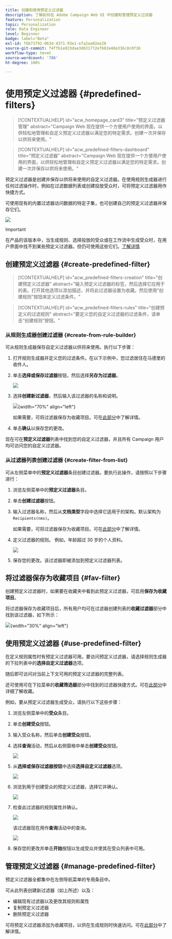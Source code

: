 ```yaml
---
title: 创建和使用预定义过滤器
description: 了解如何在 Adobe Campaign Web UI 中创建和管理预定义过滤器
feature: Personalization
topic: Personalization
role: Data Engineer
level: Beginner
badge: label="Beta"
exl-id: f6b73792-063d-4371-93e1-efa2aa02ee28
source-git-commit: f4ffb1e033dae3d631772ef602e48e336c8c0f16
workflow-type: tm+mt
source-wordcount: '786'
ht-degree: 100%

---
```


# 使用预定义过滤器 {#predefined-filters}

>[!CONTEXTUALHELP]
>id="acw_homepage_card3"
>title="预定义过滤器管理"
>abstract="Campaign Web 现在提供一个方便用户使用的界面，以供轻松地管理和自定义预定义过滤器以满足您的特定需求。创建一次并保存以供将来使用。"

>[!CONTEXTUALHELP]
>id="acw_predefined-filters-dashboard"
>title="预定义过滤器"
>abstract="Campaign Web 现在提供一个方便用户使用的界面，以供轻松地管理和自定义预定义过滤器以满足您的特定需求。创建一次并保存以供将来使用。"

预定义过滤器是创建并保存以供将来使用的自定义过滤器。在使用规则生成器进行任何过滤操作时，例如在过滤数据列表或创建投放受众时，可将预定义过滤器用作快捷方式。

可使用现有的内置过滤器访问数据的特定子集，也可创建自己的预定义过滤器并保存它们。

![](assets/predefined-filters-menu.png)

>[!IMPORTANT]
>
>在产品的该版本中，当生成规则、选择投放的受众或在工作流中生成受众时，在用户界面中找不到某些预定义过滤器。但仍可使用这些它们。[了解详情](guardrails.md#predefined-filters-filters-guardrails-limitations)


## 创建预定义过滤器 {#create-predefined-filter}

>[!CONTEXTUALHELP]
>id="acw_predefined-filters-creation"
>title="创建预定义过滤器"
>abstract="输入预定义过滤器的标签，然后选择它应用于的表。打开其他选项以添加描述，并将此过滤器设置为收藏。然后使用“创建规则”按钮来定义过滤条件。"

>[!CONTEXTUALHELP]
>id="acw_predefined-filters-rules"
>title="创建预定义的过滤规则"
>abstract="要定义您的自定义过滤器的过滤条件，请单击“创建规则”按钮。"

### 从规则生成器创建过滤器 {#create-from-rule-builder}

可从规则生成器保存自定义过滤器以供将来使用。执行以下步骤：

1. 打开规则生成器并定义您的过滤条件。在以下示例中，您过滤居住在马德里的收件人。
1. 单击&#x200B;**选择或保存过滤器**&#x200B;按钮，然后选择&#x200B;**另存为过滤器**。

   ![](assets/predefined-filters-save.png)

1. 选择&#x200B;**创建新过滤器**，然后输入该过滤器的名称和说明。

   ![](assets/predefined-filters-save-filter.png){width="70%" align="left"}

   如果需要，可将过滤器保存为收藏项目。可在[此部分](#fav-filter)中了解详情。

1. 单击&#x200B;**确认**&#x200B;以保存您的更改。

现在可在&#x200B;**预定义过滤器**&#x200B;列表中找到您的自定义过滤器，并且所有 Campaign 用户均可访问您的自定义过滤器。


### 从过滤器列表创建过滤器 {#create-filter-from-list}


可从左侧菜单中的&#x200B;**预定义过滤器**&#x200B;条目创建过滤器。要执行此操作，请按照以下步骤进行：

1. 浏览左侧菜单中的&#x200B;**预定义过滤器**&#x200B;条目。
1. 单击&#x200B;**创建过滤器**&#x200B;按钮。
1. 输入过滤器名称，然后从&#x200B;**文档类型**&#x200B;字段中选择它适用于的架构。默认架构为 `Recipients(nms)`。

   如果需要，可将过滤器保存为收藏项目。可在[此部分](#fav-filter)中了解详情。

1. 定义过滤器的规则。 例如，年龄超过 30 岁的个人资料。

   ![](assets/filter-30+.png)

1. 保存您的更改。该过滤器即被添加到预定义过滤器列表。


## 将过滤器保存为收藏项目 {#fav-filter}

创建预定义过滤器时，如果要在收藏夹中看到此预定义过滤器，可启用&#x200B;**保存为收藏项目**。


将过滤器保存为收藏项目后，所有用户均可在过滤器创建列表的&#x200B;**收藏过滤器**&#x200B;部分中找到该过滤器，如下所示：

![](assets/predefined-filters-favorite.png){width="30%" align="left"}


## 使用预定义过滤器 {#use-predefined-filter}

在定义规则属性时有预定义过滤器可用。要访问预定义过滤器，请选择规则生成器的下拉列表中的&#x200B;**选择自定义过滤器**&#x200B;选项。

随后即可访问对当前上下文可用的预定义过滤器的完整列表。

还可使用可在下拉菜单的&#x200B;**收藏筛选器**&#x200B;部分中找到的过滤器快捷方式。可在[此部分](#fav-filter)中详细了解收藏。

例如，要从预定义过滤器生成受众，请执行以下这些步骤：

1. 浏览左侧菜单中的&#x200B;**受众**&#x200B;条目。
1. 单击&#x200B;**创建受众**&#x200B;按钮。
1. 输入受众名称，然后单击&#x200B;**创建受众**&#x200B;按钮。
1. 选择&#x200B;**查询**&#x200B;活动，然后从右侧窗格中单击&#x200B;**创建受众**&#x200B;按钮。

   ![](assets//build-audience-from-filter.png)

1. 从&#x200B;**选择或保存过滤器按钮**&#x200B;中选择&#x200B;**选择自定义过滤器**&#x200B;选项。

   ![](assets/build-audience-select-custom-filter.png)

1. 浏览到用于创建受众的预定义过滤器，选择它并确认。

   ![](assets/build-audience-filter-list.png)

1. 检查此过滤器的规则属性并确认。

   ![](assets/build-audience-check.png)

   该过滤器现在用作&#x200B;**查询**&#x200B;活动中的查询。

   ![](assets/build-audience-confirm.png)

1. 保存您的更改并单击&#x200B;**开始**&#x200B;按钮以生成受众并使其在受众列表中可用。

## 管理预定义过滤器 {#manage-predefined-filter}

预定义过滤器全都集中在左侧导航菜单的专用条目中。

可从此列表创建新过滤器（如上所述）以及：

* 编辑现有过滤器以及更改其规则和属性
* 复制预定义过滤器
* 删除预定义过滤器

可将预定义过滤器添加为收藏项目，以供在生成规则时快速访问。可在[此部分](#fav-filter)中了解详情。

<!--
## Built-in predefined filters {#ootb-predefined-filter}

Campaign comes with a set of predefined filters, built from the client console. These filters can be used to define your audiences, and rules. They must not be modified.
-->
